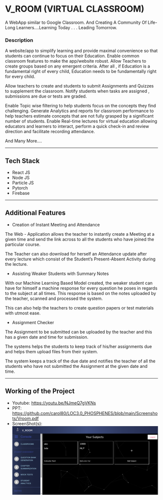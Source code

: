 # V_ROOM (VIRTUAL CLASSROOM)
A WebApp similar to Google Classroom. And Creating A Community Of Life-Long Learners....Learning Today . . . Leading Tomorrow.

### Description

A website/app to simplify learning and provide maximal convenience so that students can continue to focus on their Education. Enable common classroom features to make the app/website robust. Allow Teachers to create groups based on any emergent criteria. After all , if Education is a fundamental right of every child, Education needs to be fundamentally right for every child.

Allow teachers to create and students to submit Assignments and Quizzes to supplement the classroom. Notify students when tasks are assigned , submissions are due or tests are graded.

Enable Topic wise filtering to help students focus on the concepts they find challenging. Generate Analytics and reports for classroom performance to help teachers estimate concepts that are not fully grasped by a significant number of students. 
Enable Real-time lectures for virtual education allowing educators and learners to interact, perform a quick check-in and review direction and facilitate recording attendance.																							

And Many More….

------------------------------------------------------------------

## Tech Stack
- React JS
- Node JS
- Particle JS
- Pytorch
- Firebase


------------------------------------------------------------------

## Additional Features

- Creation of Instant Meeting and Attendance	

The Web - Application allows the teacher to instantly create a Meeting at a given time and send the link across to all the students who have joined the particular course.

The Teacher can also download for herself an Attendance update after every lecture which consist of the Student’s Present-Absent Activity during the lecture.

- Assisting Weaker Students with Summary Notes

With our Machine Learning Based Model created, the weaker student can have for himself a machine response for every question he poses in regards to the subject at all times.
This response is based on the notes uploaded by the teacher, scanned and processed the system.

This can also help the teachers to create question papers or test materials with utmost ease.

- Assignment Checker

The Assignment to be submitted can be uploaded by the teacher and this has a given date and time for submission.

The systems helps the students to keep track of his/her assignments due and helps them upload files from their system.

The system keeps a track of the due date and notifies the teacher of all the students who have not submitted the Assignment at the given date and time.


------------------------------------------------------------------

## Working of the Project

- Youtube: https://youtu.be/NJmeQ7gVKNs
- PPT: https://github.com/carol80/LOC3.0_PHOSPHENES/blob/main/Screenshots/Vroom.pdf
- ScreenShot(s): ![Screenshots](./Screenshots/ss1.png)
